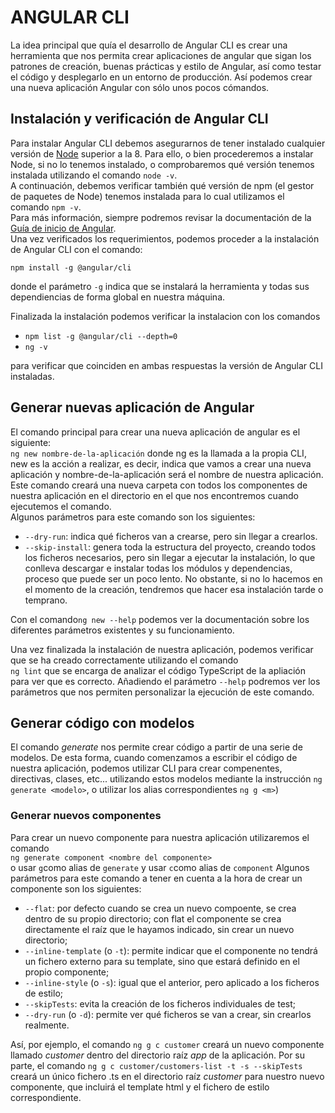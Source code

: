 # ANGULAR CLI

La idea principal que quía el desarrollo de Angular CLI es crear una herramienta que nos permita crear aplicaciones de angular que sigan los patrones de creación, buenas prácticas y estilo de Angular, así como testar el código y desplegarlo en un entorno de producción. Así podemos crear una nueva aplicación Angular con sólo unos pocos cómandos.  

## Instalación y verificación de Angular CLI

Para instalar Angular CLI debemos asegurarnos de tener instalado cualquier versión de [Node](https://nodejs.org/) superior
a la 8. Para ello, o bien procederemos a instalar Node, si no lo tenemos instalado, o comprobaremos qué versión tenemos instalada utilizando el comando `node -v`.  
A continuación, debemos verificar también qué versión de npm (el gestor de paquetes de Node) tenemos instalada para lo cual utilizamos el comando `npm -v`.  
Para más información, siempre podremos revisar la documentación de la [Guía de inicio de Angular](https://angular.io/guide/quickstart).  
Una vez verificados los requerimientos, podemos proceder a la instalación de Angular CLI con el comando:  

`npm install -g @angular/cli`

donde el parámetro `-g` indica que se instalará la herramienta y todas sus dependiencias de forma global en
nuestra máquina.

Finalizada la instalación podemos verificar la instalacion con los comandos

+ `npm list -g @angular/cli --depth=0`
+ `ng -v`

para verificar que coinciden en ambas respuestas la versión de Angular CLI instaladas.  

## Generar nuevas aplicación de Angular

El comando principal para crear una nueva aplicación de angular es el siguiente:  
`ng new nombre-de-la-aplicación`
donde ng es la llamada a la propia CLI, new es la acción a realizar, es decir, indica que vamos a crear una nueva aplicación y nombre-de-la-aplicación será el nombre de nuestra aplicación. Este comando creará una nueva carpeta con todos los componentes de nuestra aplicación en el  directorio en el que nos encontremos cuando ejecutemos el comando.  
Algunos parámetros para este comando son los siguientes:

+ `--dry-run`: indica qué ficheros van a crearse, pero sin llegar a crearlos.
+ `--skip-install`: genera toda la estructura del proyecto, creando todos los ficheros necesarios, pero sin llegar a ejecutar la instalación, lo que conlleva descargar e instalar todas los módulos y dependencias, proceso que puede ser un poco lento. No obstante, si no lo hacemos en el momento de la creación, tendremos que hacer esa instalación tarde o temprano.  

Con el comando`ng new --help` podemos ver la documentación sobre los diferentes parámetros existentes y su funcionamiento.  

Una vez finalizada la instalación de nuestra aplicación, podemos verificar que se ha creado correctamente utilizando el comando  
`ng lint`
que se encarga de analizar el código TypeScript de la apliación para ver que es correcto. Añadiendo el parámetro `--help` podremos ver los parámetros que nos permiten personalizar la ejecución de este comando.

## Generar código con modelos

El comando *generate* nos permite crear código a partir de una serie de modelos. De esta forma, cuando comenzamos a escribir el código de nuestra aplicación, podemos utilizar CLI para crear compenentes, directivas, clases, etc... utilizando estos modelos mediante la instrucción `ng generate <modelo>`, o utilizar los alias correspondientes `ng g <m>`)

### Generar nuevos componentes

Para crear un nuevo componente para nuestra aplicación utilizaremos el comando  
`ng generate component <nombre del componente>`  
o usar `g`como alias de `generate` y usar `c`como alias de `component`
Algunos parámetros para este comando a tener en cuenta a la hora de crear un componente son los siguientes:

+ `--flat`: por defecto cuando se crea un nuevo compoente, se crea dentro de su propio directorio; con flat el componente se crea directamente el raíz que le hayamos indicado, sin crear un nuevo directorio;
+ `--inline-template` (o `-t`): permite indicar que el componente no tendrá un fichero externo para su template, sino que estará definido en el propio componente;
+ `--inline-style` (o `-s`): igual que el anterior, pero aplicado a los ficheros de estilo;
+ `--skipTests`: evita la creación de los ficheros individuales de test;
+ `--dry-run` (o `-d`): permite ver qué ficheros se van a crear, sin crearlos realmente.

Así, por ejemplo, el comando `ng g c customer` creará un nuevo componente llamado *customer* dentro del directorio raíz *app* de la aplicación. Por su parte, el comando `ng g c customer/customers-list -t -s --skipTests` creará un único fichero .ts en el directorio raíz *customer* para nuestro nuevo componente, que incluirá el template html y el fichero de estilo correspondiente.
